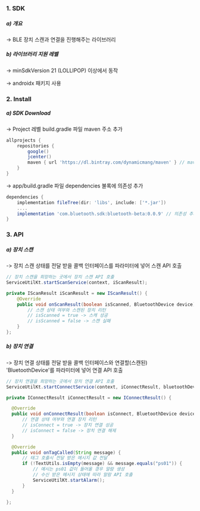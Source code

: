 ### 1. SDK

##### <a id="FUNCTION"></a> a) 개요
-> BLE 장치 스캔과 연결을 진행해주는 라이브러리

##### <a id="FUNCTION"></a> b) 라이브러리 지원 레벨

-> minSdkVersion 21 (LOLLIPOP) 이상에서 동작

-> androidx 패키지 사용

### 2. Install

##### <a id="DOWNLOAD"></a> a) SDK Download

-> Project 레벨 build.gradle 파일 maven 주소 추가
```gradle
allprojects {
    repositories {
        google()
        jcenter()
        maven { url 'https://dl.bintray.com/dynamicmang/maven' } // maven 주소 추가
    }
}
```

-> app/build.gradle 파일 dependencies 불록에 의존성 추가
```gradle
dependencies {
    implementation fileTree(dir: 'libs', include: ['*.jar']) 
    ....
    implementation 'com.bluetooth.sdk:bluetooth-beta:0.0.9' // 의존성 추가
}
```

### 3. API

##### <a id="API_1"></a> a) 장치 스캔

-> 장치 스캔 상태를 전달 받을 콜백 인터페이스를 파라미터에 넣어 스캔 API 호출

```java
// 장치 스캔을 희망하는 곳에서 장치 스캔 API 호출
ServiceUtilKt.startScanService(context, iScanResult);
```

```java
private IScanResult iScanResult = new IScanResult() {
    @Override
    public void onScanResult(boolean isScanned, BluetoothDevice device) {
        // 스캔 상태 여부와 스캔된 장치 리턴
        // isScanned = true -> 스캐 성공
        // isScanned = false -> 스캔 실패
    }
};
```

##### <a id="API_2"></a> b) 장치 연결

-> 장치 연결 상태를 전달 받을 콜백 인터페이스와 연결할(스캔된) 'BluetoothDevice'를 파라미터에 넣어 연결 API 호출

```java
// 장치 연결을 희망하는 곳에서 장치 연결 API 호출
ServiceUtilKt.startConnectService(context, iConnectResult, bluetoothDevice);
```
```java
private IConnectResult iConnectResult = new IConnectResult() {

  @Override
  public void onConnectResult(boolean isConnect, BluetoothDevice device) {
      // 연결 상태 여부와 연결 장치 리턴
      // isConnect = true -> 장치 연결 성공
      // isConnect = false -> 장치 연결 해제
  }

  @Override
  public void onTagCalled(String message) {
      // 태그 호출시 전달 받은 메시지 값 전달
      if (!TextUtils.isEmpty(message) && message.equals("ps01")) {
          // 예시는 ps01 값이 들어올 경우 알람 생성
          // 수신 받은 메시지 상태에 따라 알람 API 호출
          ServiceUtilKt.startAlarm();
      }
  }

};
```
